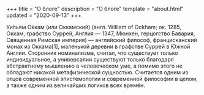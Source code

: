 +++
title = "О блоге"
description = "О блоге"
template = "about.html"
updated = "2020-09-13"
+++

Уи́льям О́ккам (или Оккамский) (англ. William of Ockham; ок. 1285, Оккам, графство Суррей, Англия — 1347, 
Мюнхен, герцогство Бавария, Священная Римская империя) — английский философ, францисканский монах из Оккама[1], 
маленькой деревни в графстве Суррей в Южной Англии. Сторонник номинализма, считал, что существует только 
индивидуальное, а универсалии существуют только благодаря абстрактному мышлению в человеческом уме, а помимо 
этого не обладают никакой метафизической сущностью. Считается одним из отцов современной эпистемологии и 
современной философии в целом, а также одним из величайших логиков всех времён.
